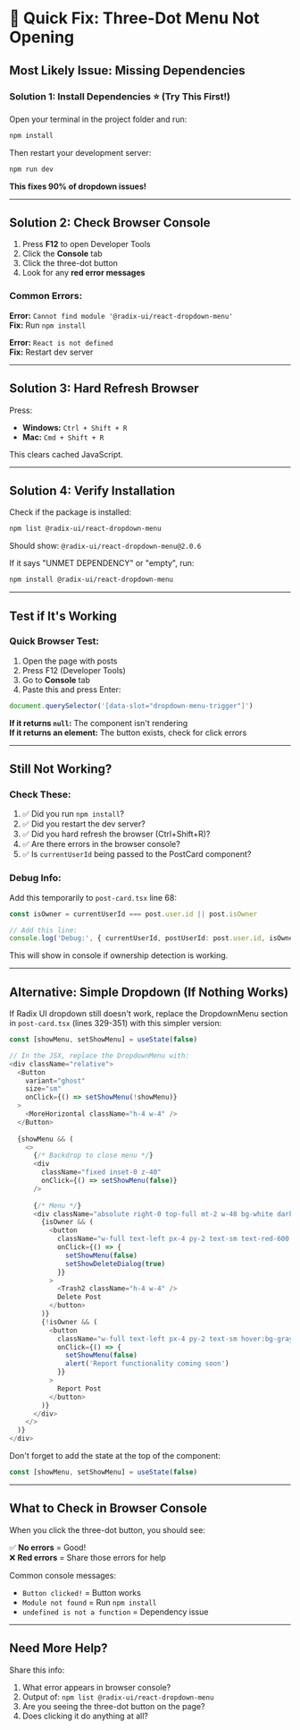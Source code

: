 # 🔧 Quick Fix: Three-Dot Menu Not Opening

## **Most Likely Issue: Missing Dependencies**

### **Solution 1: Install Dependencies** ⭐ (Try This First!)

Open your terminal in the project folder and run:

```bash
npm install
```

Then restart your development server:

```bash
npm run dev
```

**This fixes 90% of dropdown issues!**

---

## **Solution 2: Check Browser Console**

1. Press **F12** to open Developer Tools
2. Click the **Console** tab
3. Click the three-dot button
4. Look for any **red error messages**

### Common Errors:

**Error:** `Cannot find module '@radix-ui/react-dropdown-menu'`  
**Fix:** Run `npm install`

**Error:** `React is not defined`  
**Fix:** Restart dev server

---

## **Solution 3: Hard Refresh Browser**

Press:
- **Windows:** `Ctrl + Shift + R`
- **Mac:** `Cmd + Shift + R`

This clears cached JavaScript.

---

## **Solution 4: Verify Installation**

Check if the package is installed:

```bash
npm list @radix-ui/react-dropdown-menu
```

Should show: `@radix-ui/react-dropdown-menu@2.0.6`

If it says "UNMET DEPENDENCY" or "empty", run:

```bash
npm install @radix-ui/react-dropdown-menu
```

---

## **Test if It's Working**

### Quick Browser Test:

1. Open the page with posts
2. Press F12 (Developer Tools)
3. Go to **Console** tab
4. Paste this and press Enter:

```javascript
document.querySelector('[data-slot="dropdown-menu-trigger"]')
```

**If it returns `null`:** The component isn't rendering  
**If it returns an element:** The button exists, check for click errors

---

## **Still Not Working?**

### Check These:

1. ✅ Did you run `npm install`?
2. ✅ Did you restart the dev server?
3. ✅ Did you hard refresh the browser (Ctrl+Shift+R)?
4. ✅ Are there errors in the browser console?
5. ✅ Is `currentUserId` being passed to the PostCard component?

### Debug Info:

Add this temporarily to `post-card.tsx` line 68:

```typescript
const isOwner = currentUserId === post.user.id || post.isOwner

// Add this line:
console.log('Debug:', { currentUserId, postUserId: post.user.id, isOwner })
```

This will show in console if ownership detection is working.

---

## **Alternative: Simple Dropdown (If Nothing Works)**

If Radix UI dropdown still doesn't work, replace the DropdownMenu section in `post-card.tsx` (lines 329-351) with this simpler version:

```typescript
const [showMenu, setShowMenu] = useState(false)

// In the JSX, replace the DropdownMenu with:
<div className="relative">
  <Button 
    variant="ghost" 
    size="sm"
    onClick={() => setShowMenu(!showMenu)}
  >
    <MoreHorizontal className="h-4 w-4" />
  </Button>
  
  {showMenu && (
    <>
      {/* Backdrop to close menu */}
      <div 
        className="fixed inset-0 z-40" 
        onClick={() => setShowMenu(false)}
      />
      
      {/* Menu */}
      <div className="absolute right-0 top-full mt-2 w-48 bg-white dark:bg-gray-800 rounded-md shadow-lg z-50 border border-gray-200 dark:border-gray-700 py-1">
        {isOwner && (
          <button
            className="w-full text-left px-4 py-2 text-sm text-red-600 hover:bg-gray-100 dark:hover:bg-gray-700 flex items-center gap-2"
            onClick={() => {
              setShowMenu(false)
              setShowDeleteDialog(true)
            }}
          >
            <Trash2 className="h-4 w-4" />
            Delete Post
          </button>
        )}
        {!isOwner && (
          <button
            className="w-full text-left px-4 py-2 text-sm hover:bg-gray-100 dark:hover:bg-gray-700"
            onClick={() => {
              setShowMenu(false)
              alert('Report functionality coming soon')
            }}
          >
            Report Post
          </button>
        )}
      </div>
    </>
  )}
</div>
```

Don't forget to add the state at the top of the component:
```typescript
const [showMenu, setShowMenu] = useState(false)
```

---

## **What to Check in Browser Console**

When you click the three-dot button, you should see:

✅ **No errors** = Good!  
❌ **Red errors** = Share those errors for help  

Common console messages:
- `Button clicked!` = Button works
- `Module not found` = Run `npm install`
- `undefined is not a function` = Dependency issue

---

## **Need More Help?**

Share this info:
1. What error appears in browser console?
2. Output of: `npm list @radix-ui/react-dropdown-menu`
3. Are you seeing the three-dot button on the page?
4. Does clicking it do anything at all?
